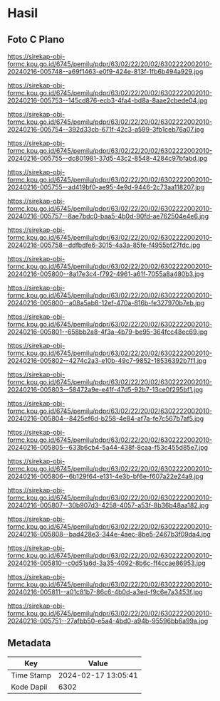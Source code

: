 # Hasil

## Foto C Plano

https://sirekap-obj-formc.kpu.go.id/6745/pemilu/pdpr/63/02/22/20/02/6302222002010-20240216-005748--a69f1463-e0f9-424e-813f-1fb6b494a929.jpg

https://sirekap-obj-formc.kpu.go.id/6745/pemilu/pdpr/63/02/22/20/02/6302222002010-20240216-005753--145cd876-ecb3-4fa4-bd8a-8aae2cbede04.jpg

https://sirekap-obj-formc.kpu.go.id/6745/pemilu/pdpr/63/02/22/20/02/6302222002010-20240216-005754--392d33cb-671f-42c3-a599-3fb1ceb76a07.jpg

https://sirekap-obj-formc.kpu.go.id/6745/pemilu/pdpr/63/02/22/20/02/6302222002010-20240216-005755--dc801981-37d5-43c2-8548-4284c97bfabd.jpg

https://sirekap-obj-formc.kpu.go.id/6745/pemilu/pdpr/63/02/22/20/02/6302222002010-20240216-005755--ad419bf0-ae95-4e9d-9446-2c73aa118207.jpg

https://sirekap-obj-formc.kpu.go.id/6745/pemilu/pdpr/63/02/22/20/02/6302222002010-20240216-005757--8ae7bdc0-baa5-4b0d-90fd-ae762504e4e6.jpg

https://sirekap-obj-formc.kpu.go.id/6745/pemilu/pdpr/63/02/22/20/02/6302222002010-20240216-005758--ddfbdfe6-3015-4a3a-85fe-f4955bf27fdc.jpg

https://sirekap-obj-formc.kpu.go.id/6745/pemilu/pdpr/63/02/22/20/02/6302222002010-20240216-005800--8a17e3c4-f792-4961-a61f-7055a8a480b3.jpg

https://sirekap-obj-formc.kpu.go.id/6745/pemilu/pdpr/63/02/22/20/02/6302222002010-20240216-005800--a08a5ab8-12ef-470a-816b-fe327970b7eb.jpg

https://sirekap-obj-formc.kpu.go.id/6745/pemilu/pdpr/63/02/22/20/02/6302222002010-20240216-005801--658bb2a8-4f3a-4b79-be95-364fcc48ec69.jpg

https://sirekap-obj-formc.kpu.go.id/6745/pemilu/pdpr/63/02/22/20/02/6302222002010-20240216-005802--4274c2a3-e10b-49c7-9852-18536392b7f1.jpg

https://sirekap-obj-formc.kpu.go.id/6745/pemilu/pdpr/63/02/22/20/02/6302222002010-20240216-005803--58472a9e-e41f-47d5-92b7-13ce0f295bf1.jpg

https://sirekap-obj-formc.kpu.go.id/6745/pemilu/pdpr/63/02/22/20/02/6302222002010-20240216-005804--8425ef6d-b258-4e84-af7a-fe7c567b7af5.jpg

https://sirekap-obj-formc.kpu.go.id/6745/pemilu/pdpr/63/02/22/20/02/6302222002010-20240216-005805--633b6cb4-5a44-438f-8caa-f53c455d85e7.jpg

https://sirekap-obj-formc.kpu.go.id/6745/pemilu/pdpr/63/02/22/20/02/6302222002010-20240216-005806--6b129f64-e131-4e3b-bf6e-f607a22e24a9.jpg

https://sirekap-obj-formc.kpu.go.id/6745/pemilu/pdpr/63/02/22/20/02/6302222002010-20240216-005807--30b907d3-4258-4057-a53f-8b36b48aa182.jpg

https://sirekap-obj-formc.kpu.go.id/6745/pemilu/pdpr/63/02/22/20/02/6302222002010-20240216-005808--bad428e3-344e-4aec-8be5-2467b3f09da4.jpg

https://sirekap-obj-formc.kpu.go.id/6745/pemilu/pdpr/63/02/22/20/02/6302222002010-20240216-005810--c0d51a6d-3a35-4092-8b6c-ff4ccae86953.jpg

https://sirekap-obj-formc.kpu.go.id/6745/pemilu/pdpr/63/02/22/20/02/6302222002010-20240216-005811--a01c81b7-86c6-4b0d-a3ed-f9c6e7a3453f.jpg

https://sirekap-obj-formc.kpu.go.id/6745/pemilu/pdpr/63/02/22/20/02/6302222002010-20240216-005751--27afbb50-e5a4-4bd0-a94b-95596bb6a99a.jpg


## Metadata

| Key        | Value               |
| ---------- | ------------------- |
| Time Stamp | 2024-02-17 13:05:41 |
| Kode Dapil | 6302                |



